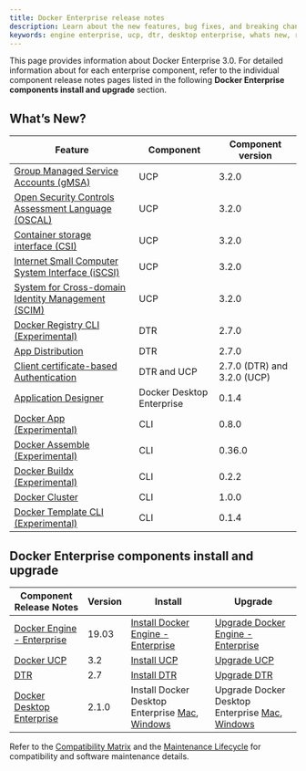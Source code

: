 ```yaml
---
title: Docker Enterprise release notes
description: Learn about the new features, bug fixes, and breaking changes for Docker Enterprise.
keywords: engine enterprise, ucp, dtr, desktop enterprise, whats new, release notes
---
```


This page provides information about Docker Enterprise 3.0. For 
detailed information about for each enterprise component, refer to the individual component release notes 
pages listed in the following **Docker Enterprise components install and upgrade** section.

## What’s New?

| Feature | Component | Component version |
|---------|-----------|-------------------|
| [Group Managed Service Accounts (gMSA)](/engine/swarm/services/swarm.md#gMSA-for-Swarm) | UCP | 3.2.0 |
| [Open Security Controls Assessment Language (OSCAL)](/compliance/oscal/) | UCP | 3.2.0 |
| [Container storage interface (CSI)](/ee/ucp/kubernetes/storage/use-csi/) | UCP | 3.2.0 |
| [Internet Small Computer System Interface (iSCSI)](/ee/ucp/kubernetes/storage/use-iscsi/) | UCP | 3.2.0 |
| [System for Cross-domain Identity Management (SCIM)](/ee/ucp/admin/configure/integrate-scim/) | UCP | 3.2.0 |
| [Docker Registry CLI (Experimental)](/engine/reference/commandline/registry/) | DTR | 2.7.0 |
| [App Distribution](/ee/dtr/user/manage-applications/) | DTR | 2.7.0 |
| [Client certificate-based Authentication](/ee/enable-client-certificate-authentication/) | DTR and UCP|2.7.0 (DTR) and 3.2.0 (UCP)|
| [Application Designer](/ee/desktop/app-designer/) | Docker Desktop Enterprise | 0.1.4  |
| [Docker App (Experimental)](/app/working-with-app/) |CLI | 0.8.0 |
| [Docker Assemble (Experimental)](/assemble/install/) | CLI | 0.36.0 |
| [Docker Buildx (Experimental)](/buildx/working-with-buildx/)| CLI | 0.2.2 |
| [Docker Cluster](/cluster/) | CLI | 1.0.0 |
| [Docker Template CLI (Experimental)](/app-template/working-with-template/) | CLI | 0.1.4 |


## Docker Enterprise components install and upgrade

| Component Release Notes | Version | Install | Upgrade |
|---------|-----------|-------------------|-------------- |
| [Docker Engine - Enterprise](/engine/release-notes/) | 19.03 | [Install Docker Engine - Enterprise](/ee/supported-platforms/) | [Upgrade Docker Engine - Enterprise](/ee/upgrade/) |
| [Docker UCP](/ee/ucp/release-notes/) | 3.2 | [Install UCP](/ee/ucp/admin/install/) | [Upgrade UCP](/ee/ucp/admin/install/upgrade/) |
| [DTR](/ee/dtr/release-notes/) | 2.7 | [Install DTR](/ee/dtr/admin/install/) | [Upgrade DTR](/ee/dtr/admin/upgrade/) |
| [Docker Desktop Enterprise](/ee/desktop/release-notes/) | 2.1.0 |Install Docker Desktop Enterprise [Mac](/ee/desktop/admin/install/mac/), [Windows](/ee/desktop/admin/install/windows/) | Upgrade Docker Desktop Enterprise  [Mac](/ee/desktop/admin/install/mac/), [Windows](/ee/desktop/admin/install/windows/) |

Refer to the [Compatibility Matrix](https://success.docker.com/article/compatibility-matrix) and the [Maintenance Lifecycle](https://success.docker.com/article/maintenance-lifecycle) for compatibility and software maintenance details.

 
 

